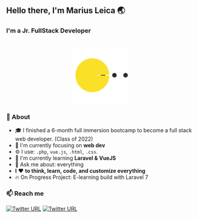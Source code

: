 ## Hello there, I'm Marius Leica 🌏
### I'm a Jr. FullStack Developer
<div align="center">
	<br>
	<img src="https://raw.githubusercontent.com/Aniket965/Aniket965/master/pacman.svg?sanitize=true" width="150" height="150">
</div>

### 🚀 About
- 🎓 I finished a 6-month full immersion bootcamp to become a full stack web developer. (Class of 2022)  
- 👀 I'm currently focusing on **web dev**
- ⚙️ I use: `.php`, `vue.js`, `.html`, `.css`.
- 🔭 I'm currently learning **Laravel & VueJS**
- 💬 Ask me about: everything
- **I** ❤️ **to think, learn, code, and customize everything**
- 🔥 On Progress Project: E-learning build with Laravel 7 

### 📫 Reach me
[![Twitter URL](https://img.shields.io/twitter/url?label=email&logo=gmail&style=social&url=http%3A%2F%2Fmailto%3Acontact.mariusleica%40gmail.com)](mailto:contact.mariusleica@gmail.com)
[![Twitter URL](https://img.shields.io/twitter/url?label=LinkedIn&logo=linkedin&style=social&url=https%3A%2F%2Fwww.linkedin.com%2Fin%2Fismailhabibi)](https://linkedin.com//in/marius-leica-18082224b/)





